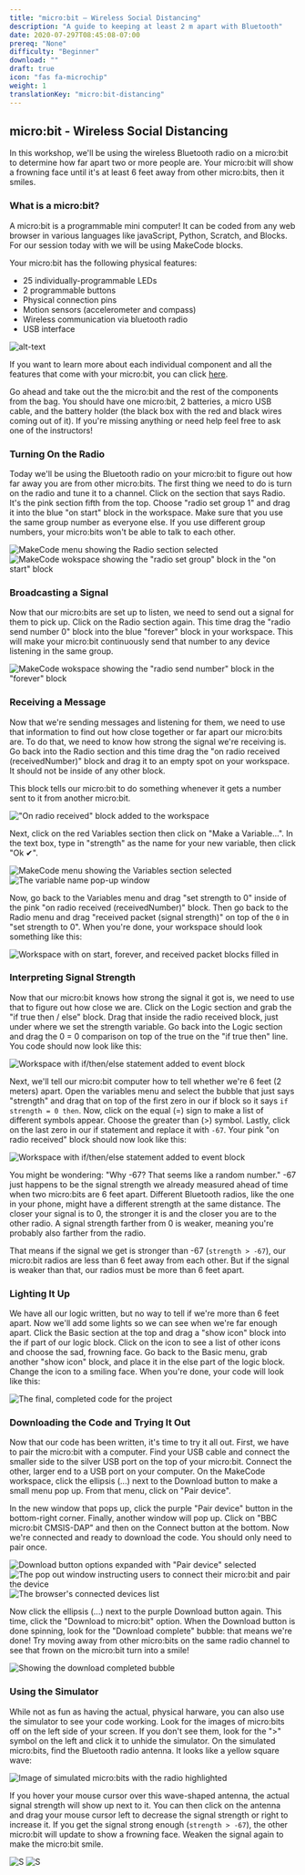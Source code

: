 ```yaml
---
title: "micro:bit — Wireless Social Distancing"
description: "A guide to keeping at least 2 m apart with Bluetooth"
date: 2020-07-297T08:45:08-07:00
prereq: "None"
difficulty: "Beginner"
download: ""
draft: true
icon: "fas fa-microchip"
weight: 1
translationKey: "micro:bit-distancing"
---
```

## micro:bit - Wireless Social Distancing
In this workshop, we'll be using the wireless Bluetooth radio on a micro:bit to determine how far apart two or more people are. Your micro:bit will show a frowning face until it's at least 6 feet away from other micro:bits, then it smiles.

### What is a micro:bit?

A micro:bit is a programmable mini computer! It can be coded from any web browser in various languages like javaScript, Python, Scratch, and Blocks. For our session today with we will be using MakeCode blocks.

Your micro:bit has the following physical features:

- 25 individually-programmable LEDs
- 2 programmable buttons
- Physical connection pins
- Motion sensors (accelerometer and compass)
- Wireless communication via bluetooth radio
- USB interface

![alt-text](img/microbit-hardware-access.jpg)

If you want to learn more about each individual component and all the features that come with your micro:bit, you can click [here](https://micro:bit.org/guide/features/).

Go ahead and take out the the micro:bit and the rest of the components from the bag. You should have one micro:bit, 2 batteries, a micro USB cable, and the battery holder (the black box with the red and black wires coming out of it). If you're missing anything or need help feel free to ask one of the instructors!

### Turning On the Radio
Today we'll be using the Bluetooth radio on your micro:bit to figure out how far away you are from other micro:bits. The first thing we need to do is turn on the radio and tune it to a channel. Click on the section that says Radio. It's the pink section fifth from the top. Choose "radio set group 1" and drag it into the blue "on start" block in the workspace. Make sure that you use the same group number as everyone else. If you use different group numbers, your micro:bits won't be able to talk to each other.

![MakeCode menu showing the Radio section selected](img/radioMenu.png)
![MakeCode wokspace showing the "radio set group" block in the "on start" block](img/setRadioGroup.png)

### Broadcasting a Signal
Now that our micro:bits are set up to listen, we need to send out a signal for them to pick up. Click on the Radio section again. This time drag the "radio send number 0" block into the blue "forever" block in your workspace. This will make your micro:bit continuously send that number to any device listening in the same group.

![MakeCode wokspace showing the "radio send number" block in the "forever" block](img/radioSendNumber.png)

### Receiving a Message
Now that we're sending messages and listening for them, we need to use that information to find out how close together or far apart our micro:bits are. To do that, we need to know how strong the signal we're receiving is. Go back into the Radio section and this time drag the "on radio received (receivedNumber)" block and drag it to an empty spot on your workspace. It should not be inside of any other block.

This block tells our micro:bit to do something whenever it gets a number sent to it from another micro:bit.

!["On radio received" block added to the workspace](img/onRadioReceived.png)

Next, click on the red Variables section then click on "Make a Variable...". In the text box, type in "strength" as the name for your new variable, then click "Ok ✔".

![MakeCode menu showing the Variables section selected](img/makeVariable.png)
![The variable name pop-up window](img/variableModal.png)

Now, go back to the Variables menu and drag "set strength to 0" inside of the pink "on radio received (receivedNumber)" block. Then go back to the Radio menu and drag "received packet (signal strength)" on top of the `0️` in "set strength to 0️". When you're done, your workspace should look something like this:

![Workspace with on start, forever, and received packet blocks filled in](img/savedRSSI.png)

### Interpreting Signal Strength
Now that our micro:bit knows how strong the signal it got is, we need to use that to figure out how close we are. Click on the Logic section and grab the "if true then / else" block. Drag that inside the radio received block, just under where we set the strength variable. Go back into the Logic section and drag the 0 = 0 comparison on top of the true on the "if true then" line. You code should now look like this:

![Workspace with if/then/else statement added to event block](img/addedLogic.png)

Next, we'll tell our micro:bit computer how to tell whether we're 6 feet (2 meters) apart. Open the variables menu and select the bubble that just says "strength" and drag that on top of the first zero in our if block so it says `if strength = 0 then`. Now, click on the equal (=) sign to make a list of different symbols appear. Choose the greater than (>) symbol. Lastly, click on the last zero in our if statement and replace it with `-67`. Your pink "on radio received" block should now look like this:

![Workspace with if/then/else statement added to event block](img/completedCondition.png)

You might be wondering: "Why -67? That seems like a random number." -67 just happens to be the signal strength we already measured ahead of time when two micro:bits are 6 feet apart. Different Bluetooth radios, like the one in your phone, might have a different strength at the same distance. The closer your signal is to 0, the stronger it is and the closer you are to the other radio. A signal strength farther from 0 is weaker, meaning you're probably also farther from the radio.

That means if the signal we get is stronger than -67 (`strength > -67`), our micro:bit radios are less than 6 feet away from each other. But if the signal is weaker than that, our radios must be more than 6 feet apart.

### Lighting It Up
We have all our logic written, but no way to tell if we're more than 6 feet apart. Now we'll add some lights so we can see when we're far enough apart. Click the Basic section at the top and drag a "show icon" block into the if part of our logic block. Click on the icon to see a list of other icons and choose the sad, frowning face. Go back to the Basic menu, grab another "show icon" block, and place it in the else part of the logic block. Change the icon to a smiling face. When you're done, your code will look like this:

![The final, completed code for the project](img/finalCode.png)

### Downloading the Code and Trying It Out
Now that our code has been written, it's time to try it all out. First, we have to pair the micro:bit with a computer. Find your USB cable and connect the smaller side to the silver USB port on the top of your micro:bit. Connect the other, larger end to a USB port on your computer. On the MakeCode workspace, click the ellipsis (...) next to the Download button to make a small menu pop up. From that menu, click on "Pair device".

In the new window that pops up, click the purple "Pair device" button in the bottom-right corner. Finally, another window will pop up. Click on "BBC micro:bit CMSIS-DAP" and then on the Connect button at the bottom. Now we're connected and ready to download the code. You should only need to pair once.

![Download button options expanded with "Pair device" selected](img/pairDevice.png)
![The pop out window instructing users to connect their micro:bit and pair the device](img/pairModal.png)
![The browser's connected devices list](img/connectToDevice.png)

Now click the ellipsis (...) next to the purple Download button again. This time, click the "Download to micro:bit" option. When the Download button is done spinning, look for the "Download complete" bubble: that means we're done! Try moving away from other micro:bits on the same radio channel to see that frown on the micro:bit turn into a smile!

![Showing the download completed bubble](img/downloadComplete.png)

### Using the Simulator
While not as fun as having the actual, physical harware, you can also use the simulator to see your code working. Look for the images of micro:bits off on the left side of your screen. If you don't see them, look for the ">" symbol on the left and click it to unhide the simulator. On the simulated micro:bits, find the Bluetooth radio antenna. It looks like a yellow square wave:

![Image of simulated micro:bits with the radio highlighted](img/simulatorStart.png)

If you hover your mouse cursor over this wave-shaped antenna, the actual signal strength will show up next to it. You can then click on the antenna and drag your mouse cursor left to decrease the signal strength or right to increase it. If you get the signal strong enough (`strength > -67`), the other micro:bit will update to show a frowning face. Weaken the signal again to make the micro:bit smile.

![S](img/showingRSSI.png)
![S](img/sadSimulator.png)